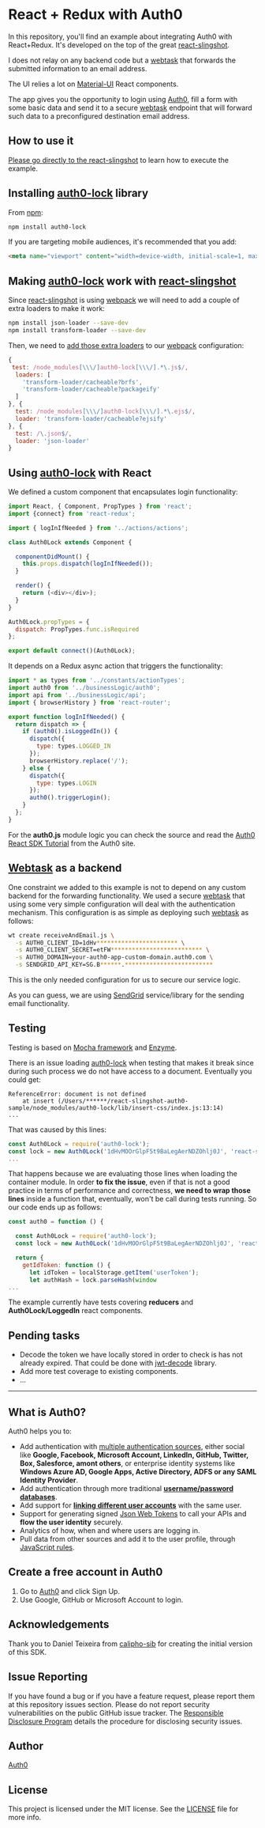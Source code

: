 # React + Redux with Auth0

In this repository, you'll find an example about integrating Auth0 with React+Redux. It's developed on the top of the great [react-slingshot](https://github.com/coryhouse/react-slingshot).

I does not relay on any backend code but a [webtask](https://webtask.io/) that forwards the submitted information to an email address.

The UI relies a lot on [Material-UI](https://github.com/callemall/material-ui) React components.

The app gives you the opportunity to login using [Auth0](https://auth0.com/), fill a form with some basic data and send it to a secure [webtask](https://webtask.io/) endpoint that will forward such data to a preconfigured destination email address.

## How to use it

[Please go directly to the react-slingshot](https://github.com/coryhouse/react-slingshot) to learn how to execute the example.

## Installing [auth0-lock](https://github.com/auth0/lock/) library

From [npm](https://npmjs.org):

```sh
npm install auth0-lock
```

If you are targeting mobile audiences, it's recommended that you add:

```html
<meta name="viewport" content="width=device-width, initial-scale=1, maximum-scale=1, user-scalable=0"/>
```

## Making [auth0-lock](https://github.com/auth0/lock/) work with [react-slingshot](https://github.com/coryhouse/react-slingshot)

Since [react-slingshot](https://github.com/coryhouse/react-slingshot) is using [webpack](https://webpack.github.io/) we will need to add a couple of extra loaders to make it work:
```sh
npm install json-loader --save-dev
npm install transform-loader --save-dev
```
Then, we need to [add those extra loaders](https://github.com/auth0/lock/blob/master/examples/webpack/webpack.config.js) to our [webpack](https://webpack.github.io/) configuration:
```javascript
{
 test: /node_modules[\\\/]auth0-lock[\\\/].*\.js$/,
  loaders: [
    'transform-loader/cacheable?brfs',
    'transform-loader/cacheable?packageify'
  ]
}, {
  test: /node_modules[\\\/]auth0-lock[\\\/].*\.ejs$/,
  loader: 'transform-loader/cacheable?ejsify'
}, {
  test: /\.json$/,
  loader: 'json-loader'
}
```

## Using [auth0-lock](https://github.com/auth0/lock/) with React
We defined a custom component that encapsulates login functionality:

```javascript
import React, { Component, PropTypes } from 'react';
import {connect} from 'react-redux';

import { logInIfNeeded } from '../actions/actions';

class Auth0Lock extends Component {

  componentDidMount() {
    this.props.dispatch(logInIfNeeded());
  }

  render() {
    return (<div></div>);
  }
}

Auth0Lock.propTypes = {
  dispatch: PropTypes.func.isRequired
};

export default connect()(Auth0Lock);

```

It depends on a Redux async action that triggers the functionality:

```javascript
import * as types from '../constants/actionTypes';
import auth0 from '../businessLogic/auth0';
import api from '../businessLogic/api';
import { browserHistory } from 'react-router';

export function logInIfNeeded() {
  return dispatch => {
    if (auth0().isLoggedIn()) {
      dispatch({
        type: types.LOGGED_IN
      });
      browserHistory.replace('/');
    } else {
      dispatch({
        type: types.LOGIN
      });
      auth0().triggerLogin();
    }
  };
}
```

For the **auth0.js** module logic you can check the source and read the [Auth0 React SDK Tutorial](https://auth0.com/docs/client-platforms/react) from the Auth0 site.

## [Webtask](https://webtask.io/) as a backend

One constraint we added to this example is not to depend on any custom backend for the forwarding functionality.
We used a secure [webtask](https://webtask.io/) that using some very simple configuration will deal with the authentication mechanism.
This configuration is as simple as deploying such [webtask](https://webtask.io/) as follows:
```sh
wt create receiveAndEmail.js \
  -s AUTH0_CLIENT_ID=1dHv*********************** \
  -s AUTH0_CLIENT_SECRET=etFW************************** \
  -s AUTH0_DOMAIN=your-auth0-app-custom-domain.auth0.com \
  -s SENDGRID_API_KEY=SG.B******.*************************
```
This is the only needed configuration for us to secure our service logic.

As you can guess, we are using [SendGrid](https://sendgrid.com/) service/library for the sending email functionality.

## Testing

Testing is based on [Mocha framework](https://mochajs.org/) and [Enzyme](https://github.com/airbnb/enzyme).

There is an issue loading [auth0-lock](https://github.com/auth0/lock/) when testing that makes it break since during such process we do not have access to a document. Eventually you could get:
```
ReferenceError: document is not defined
    at insert (/Users/******/react-slingshot-auth0-sample/node_modules/auth0-lock/lib/insert-css/index.js:13:14)
...
```
That was caused by this lines:
```javascript
const Auth0Lock = require('auth0-lock');
const lock = new Auth0Lock('1dHvMOOrGlpF5t9BaLegAerNDZOhlj0J', 'react-slingshot-sample.auth0.com');
...
```
That happens because we are evaluating those lines when loading the container module.
In order **to fix the issue**, even if that is not a good practice in terms of performance and correctness, **we need to wrap those lines** inside a function that, eventually, won't be call during tests running.
So our code ends up as follows:
```javascript
const auth0 = function () {

  const Auth0Lock = require('auth0-lock');
  const lock = new Auth0Lock('1dHvMOOrGlpF5t9BaLegAerNDZOhlj0J', 'react-slingshot-sample.auth0.com');

  return {
    getIdToken: function () {
      let idToken = localStorage.getItem('userToken');
      let authHash = lock.parseHash(window
...
```

The example currently have tests covering **reducers** and **Auth0Lock/LoggedIn** react components.

## Pending tasks
 - Decode the token we have locally stored in order to check is has not already expired. That could be done with [jwt-decode](https://github.com/auth0/jwt-decode) library.
 - Add more test coverage to existing components.
 - ...

---
## What is Auth0?

Auth0 helps you to:

* Add authentication with [multiple authentication sources](https://docs.auth0.com/identityproviders), either social like **Google, Facebook, Microsoft Account, LinkedIn, GitHub, Twitter, Box, Salesforce, amont others**, or enterprise identity systems like **Windows Azure AD, Google Apps, Active Directory, ADFS or any SAML Identity Provider**.
* Add authentication through more traditional **[username/password databases](https://docs.auth0.com/mysql-connection-tutorial)**.
* Add support for **[linking different user accounts](https://docs.auth0.com/link-accounts)** with the same user.
* Support for generating signed [Json Web Tokens](https://docs.auth0.com/jwt) to call your APIs and **flow the user identity** securely.
* Analytics of how, when and where users are logging in.
* Pull data from other sources and add it to the user profile, through [JavaScript rules](https://docs.auth0.com/rules).

## Create a free account in Auth0

1. Go to [Auth0](http://developers.auth0.com) and click Sign Up.
2. Use Google, GitHub or Microsoft Account to login.

## Acknowledgements

Thank you to Daniel Teixeira from [calipho-sib](https://github.com/calipho-sib) for creating the initial version of this SDK.

## Issue Reporting

If you have found a bug or if you have a feature request, please report them at this repository issues section. Please do not report security vulnerabilities on the public GitHub issue tracker. The [Responsible Disclosure Program](https://auth0.com/whitehat) details the procedure for disclosing security issues.

## Author

[Auth0](auth0.com)

## License

This project is licensed under the MIT license. See the [LICENSE](LICENSE) file for more info.
